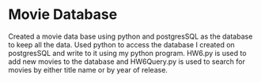 # Movie Database

Created a movie data base using python and postgresSQL as the database to keep all the data. Used python to access the database I created on postgresSQL and write to it using my python program. HW6.py is used to add new movies to the database and HW6Query.py is used to search for movies by either title name or by year of release. 
